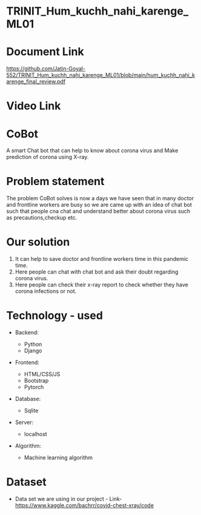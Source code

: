 # TRINIT_Hum_kuchh_nahi_karenge_ML01

# Document Link
https://github.com/Jatin-Goyal-552/TRINIT_Hum_kuchh_nahi_karenge_ML01/blob/main/hum_kuchh_nahi_karenge_final_review.pdf
# Video Link

# CoBot
A smart Chat bot that can help to know about corona virus and Make prediction of corona using X-ray.

# Problem statement

The problem CoBot solves is now a days we have seen that in many doctor and frontline workers are busy so we are came up with an idea of chat bot such that people cna chat and understand better about corona virus such as precautions,checkup etc.

# Our solution

1. It can help to save doctor and frontline workers time in this pandemic time.
2. Here people can chat with chat bot and ask their doubt regarding corona virus.
3. Here people can check their x-ray report to check whether they have corona infections or not.


# Technology - used
- Backend:
  - Python
  - Django
  
- Frontend:
  - HTML/CSS/JS
  - Bootstrap
  - Pytorch

- Database:
  - Sqlite
  
- Server:
   - localhost

- Algorithm:
   - Machine learning algorithm


# Dataset
- Data set we are using in our project - 
 Link- https://www.kaggle.com/bachrr/covid-chest-xray/code

